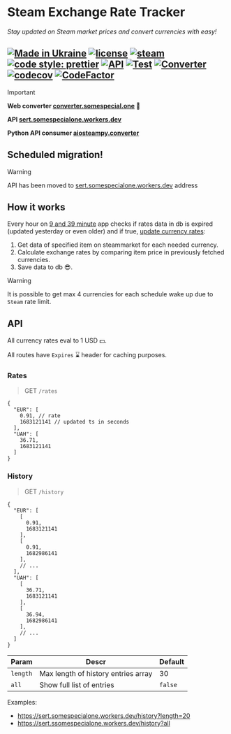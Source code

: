 # Steam Exchange Rate Tracker

*Stay updated on Steam market prices and convert currencies with easy!*

[![Made in Ukraine](https://img.shields.io/badge/made_in-ukraine-ffd700.svg?labelColor=0057b7)](https://stand-with-ukraine.pp.ua)
[![license](https://img.shields.io/github/license/somespecialone/sert)](https://github.com/somespecialone/sert/blob/master/LICENSE)
[![steam](https://shields.io/badge/steam-1b2838?logo=steam)](https://store.steampowered.com/)
[![code style: prettier](https://img.shields.io/badge/code_style-prettier-ff69b4.svg?style=flat)](https://github.com/prettier/prettier)
[![API](https://github.com/somespecialone/sert/actions/workflows/api.yml/badge.svg)](https://github.com/somespecialone/sert/actions/workflows/api.yml)
[![Test](https://github.com/somespecialone/sert/actions/workflows/test.yml/badge.svg)](https://github.com/somespecialone/sert/actions/workflows/test.yml)
[![Converter](https://github.com/somespecialone/sert/actions/workflows/converter.yml/badge.svg)](https://github.com/somespecialone/sert/actions/workflows/converter.yml)
[![codecov](https://codecov.io/gh/somespecialone/sert/branch/master/graph/badge.svg?token=GM6IQU4U2K)](https://codecov.io/gh/somespecialone/sert)
[![CodeFactor](https://www.codefactor.io/repository/github/somespecialone/sert/badge)](https://www.codefactor.io/repository/github/somespecialone/sert)
---

> [!IMPORTANT]
> 
> **Web converter [converter.somespecial.one](https://converter.somespecial.one) 🧮**
> 
> **API [sert.somespecialone.workers.dev](https://sert.somespecialone.workers.dev)**
>
> **Python API consumer [aiosteampy.converter](https://github.com/somespecialone/aiosteampy/blob/master/aiosteampy/converter.py)**

## Scheduled migration!

> [!WARNING]
> API has been moved to [sert.somespecialone.workers.dev](https://sert.somespecialone.workers.dev) address

## How it works

Every hour on [9 and 39 minute](./deployment/Spacefile) app checks if rates data in db is expired (updated yesterday or even older)
and if true, [update currency rates](./api/cron/index.ts):

1. Get data of specified item on steammarket for each needed currency.
2. Calculate exchange rates by comparing item price in previously fetched currencies.
3. Save data to db 😎.

> [!WARNING]
> It is possible to get max 4 currencies for each schedule wake up due to `Steam` rate limit.

## API

All currency rates eval to 1 USD 💵.

All routes have `Expires` ⌛ header for caching purposes.

### Rates

> GET `/rates`

```json5
{
  "EUR": [
    0.91, // rate
    1683121141 // updated ts in seconds
  ],
  "UAH": [
    36.71,
    1683121141
  ]
}
```

### History

> GET `/history`

```json5
{
  "EUR": [
    [
      0.91,
      1683121141
    ],
    [
      0.91,
      1682986141
    ],
    // ...
  ],
  "UAH": [
    [
      36.71,
      1683121141
    ],
    [
      36.94,
      1682986141
    ],
    // ...
  ]
}
```

| Param    | Descr                               | Default |
|----------|-------------------------------------|---------|
| `length` | Max length of history entries array | 30      |
| `all`    | Show full list of entries           | `false` |

Examples:

* https://sert.somespecialone.workers.dev/history?length=20
* https://sert.ssomespecialone.workers.dev/history?all


[//]: # (## Tests 🧪)
[//]: # ()
[//]: # (Copy repo, install deps, place filled `.env` in `api` dir and there run npm script:)
[//]: # ()
[//]: # (```shell)
[//]: # (npm run api:test)
[//]: # (```)
